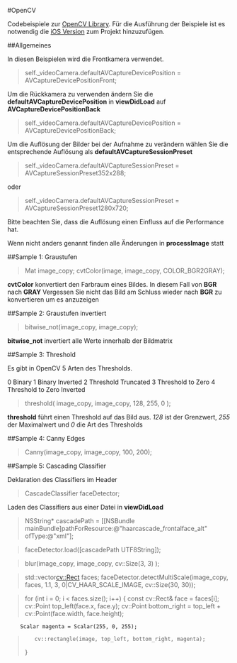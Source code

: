 #OpenCV

Codebeispiele zur [OpenCV Library](www.opencv.org). Für die Ausführung der Beispiele ist es notwendig die [iOS Version](http://opencv.org/downloads.html) zum Projekt hinzuzufügen.

##Allgemeines

In diesen Beispielen wird die Frontkamera verwendet.

>self._videoCamera.defaultAVCaptureDevicePosition = AVCaptureDevicePositionFront;

Um die Rückkamera zu verwenden ändern Sie die **defaultAVCaptureDevicePosition** in **viewDidLoad** auf **AVCaptureDevicePositionBack**

>self._videoCamera.defaultAVCaptureDevicePosition = AVCaptureDevicePositionBack;

Um die Auflösung der Bilder bei der Aufnahme zu verändern wählen Sie die entsprechende Auflösung als **defaultAVCaptureSessionPreset**

>self._videoCamera.defaultAVCaptureSessionPreset = AVCaptureSessionPreset352x288;

oder 

>self._videoCamera.defaultAVCaptureSessionPreset = AVCaptureSessionPreset1280x720;

Bitte beachten Sie, dass die Auflösung einen Einfluss auf die Performance hat.

Wenn nicht anders genannt finden alle Änderungen in **processImage** statt

##Sample 1: Graustufen

>Mat image_copy;
>cvtColor(image, image_copy, COLOR_BGR2GRAY);

**cvtColor** konvertiert den Farbraum eines Bildes. In diesem Fall von **BGR** nach **GRAY**
Vergessen Sie nicht das Bild am Schluss wieder nach **BGR** zu konvertieren um es anzuzeigen

##Sample 2: Graustufen invertiert

>bitwise_not(image_copy, image_copy);

**bitwise_not** invertiert alle Werte innerhalb der Bildmatrix

##Sample 3: Threshold

Es gibt in OpenCV 5 Arten des Thresholds.

0 Binary
1 Binary Inverted
2 Threshold Truncated
3 Threshold to Zero
4 Threshold to Zero Inverted

>threshold( image_copy, image_copy, 128, 255, 0 );

**threshold** führt einen Threshold auf das Bild aus. _128_ ist der Grenzwert, _255_ der Maximalwert und _0_ die Art des Thresholds

##Sample 4: Canny Edges

>Canny(image_copy, image_copy, 100, 200);

##Sample 5: Cascading Classifier

Deklaration des Classifiers im Header
>CascadeClassifier faceDetector;

Laden des Classifiers aus einer Datei in **viewDidLoad**
>NSString* cascadePath = [[NSBundle mainBundle]pathForResource:@"haarcascade_frontalface_alt" ofType:@"xml"];
    
>faceDetector.load([cascadePath UTF8String]);

>blur(image_copy, image_copy, cv::Size(3, 3) );
    
>std::vector<cv::Rect> faces;
>faceDetector.detectMultiScale(image_copy, faces, 1.1, 3, 0|CV_HAAR_SCALE_IMAGE, cv::Size(30, 30));
    
>for (int i = 0; i < faces.size(); i++)
>{
>	const cv::Rect& face = faces[i];
>        cv::Point top_left(face.x, face.y);
>        cv::Point bottom_right = top_left + cv::Point(face.width, face.height);
>        
        Scalar magenta = Scalar(255, 0, 255);
>        cv::rectangle(image, top_left, bottom_right, magenta);
>}


